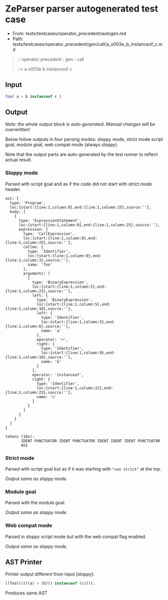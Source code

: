 # ZeParser parser autogenerated test case

- From: tests/testcases/operator_precedent/autogen.md
- Path: tests/testcases/operator_precedent/gen/call/a_x003e_b_instanceof_c.md

> :: operator precedent : gen : call
>
> ::> a x003e b instanceof c

## Input


`````js
foo( a > b instanceof c )
`````

## Output

_Note: the whole output block is auto-generated. Manual changes will be overwritten!_

Below follow outputs in four parsing modes: sloppy mode, strict mode script goal, module goal, web compat mode (always sloppy).

Note that the output parts are auto-generated by the test runner to reflect actual result.

### Sloppy mode

Parsed with script goal and as if the code did not start with strict mode header.

`````
ast: {
  type: 'Program',
  loc:{start:{line:1,column:0},end:{line:1,column:25},source:''},
  body: [
    {
      type: 'ExpressionStatement',
      loc:{start:{line:1,column:0},end:{line:1,column:25},source:''},
      expression: {
        type: 'CallExpression',
        loc:{start:{line:1,column:0},end:{line:1,column:25},source:''},
        callee: {
          type: 'Identifier',
          loc:{start:{line:1,column:0},end:{line:1,column:3},source:''},
          name: 'foo'
        },
        arguments: [
          {
            type: 'BinaryExpression',
            loc:{start:{line:1,column:5},end:{line:1,column:23},source:''},
            left: {
              type: 'BinaryExpression',
              loc:{start:{line:1,column:5},end:{line:1,column:10},source:''},
              left: {
                type: 'Identifier',
                loc:{start:{line:1,column:5},end:{line:1,column:6},source:''},
                name: 'a'
              },
              operator: '>',
              right: {
                type: 'Identifier',
                loc:{start:{line:1,column:9},end:{line:1,column:10},source:''},
                name: 'b'
              }
            },
            operator: 'instanceof',
            right: {
              type: 'Identifier',
              loc:{start:{line:1,column:22},end:{line:1,column:23},source:''},
              name: 'c'
            }
          }
        ]
      }
    }
  ]
}

tokens (10x):
       IDENT PUNCTUATOR IDENT PUNCTUATOR IDENT IDENT IDENT PUNCTUATOR
       ASI
`````

### Strict mode

Parsed with script goal but as if it was starting with `"use strict"` at the top.

_Output same as sloppy mode._

### Module goal

Parsed with the module goal.

_Output same as sloppy mode._

### Web compat mode

Parsed in sloppy script mode but with the web compat flag enabled.

_Output same as sloppy mode._

## AST Printer

Printer output different from input [sloppy]:

````js
((foo)(((((a) > (b))) instanceof (c))));
````

Produces same AST
